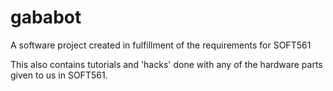 # gababot
A software project created in fulfillment of the requirements for SOFT561

This also contains tutorials and 'hacks' done with any of the hardware parts given to us in SOFT561.